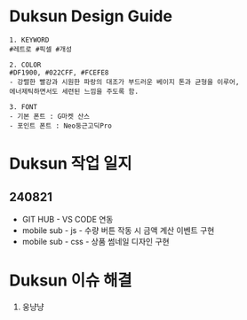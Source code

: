 # Duksun Design Guide
    1. KEYWORD
    #레트로 #픽셀 #개성
    
    2. COLOR
    #DF1900, #022CFF, #FCEFE8
    - 강렬한 빨강과 시원한 파랑의 대조가 부드러운 베이지 톤과 균형을 이루어,
    에너제틱하면서도 세련된 느낌을 주도록 함.
    
    3. FONT
    - 기본 폰트 : G마켓 산스
    - 포인트 폰트 : Neo둥근고딕Pro


# Duksun 작업 일지

## 240821
* GIT HUB - VS CODE 연동
* mobile sub - js - 수량 버튼 작동 시 금액 계산 이벤트 구현
* mobile sub - css - 상품 썸네일 디자인 구현


# Duksun 이슈 해결

1) 웅냥냥